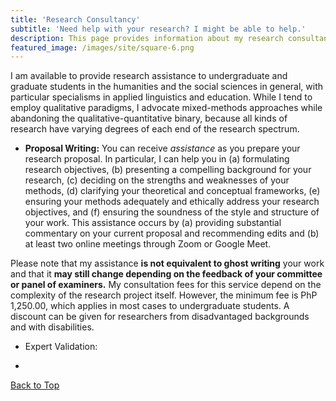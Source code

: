 ```yaml
---
title: 'Research Consultancy'
subtitle: 'Need help with your research? I might be able to help.'
description: This page provides information about my research consultancy services.
featured_image: /images/site/square-6.png
---
```


I am available to provide research assistance to undergraduate and graduate students in the humanities and the social sciences in general, with particular specialisms in applied linguistics and education. While I tend to employ qualitative paradigms, I advocate mixed-methods approaches while abandoning the qualitative-quantitative binary, because all kinds of research have varying degrees of each end of the research spectrum. 

* **Proposal Writing:** You can receive *assistance* as you prepare your research proposal. In particular, I can help you in (a) formulating research objectives, (b) presenting a compelling background for your research, (c) deciding on the strengths and weaknesses of your methods, (d) clarifying your theoretical and conceptual frameworks, (e) ensuring your methods adequately and ethically address your research objectives, and (f) ensuring the soundness of the style and structure of your work. This assistance occurs by (a) providing substantial commentary on your current proposal and recommending edits and (b) at least two online meetings through Zoom or Google Meet. 

Please note that my assistance **is not equivalent to ghost writing** your work and that it **may still change depending on the feedback of your committee or panel of examiners.** My consultation fees for this service depend on the complexity of the research project itself. However, the minimum fee is PhP 1,250.00, which applies in most cases to undergraduate students. A discount can be given for researchers from disadvantaged backgrounds and with disabilities. 

* Expert Validation: 

* 
<a href="#" class="button button--large">Back to Top</a>